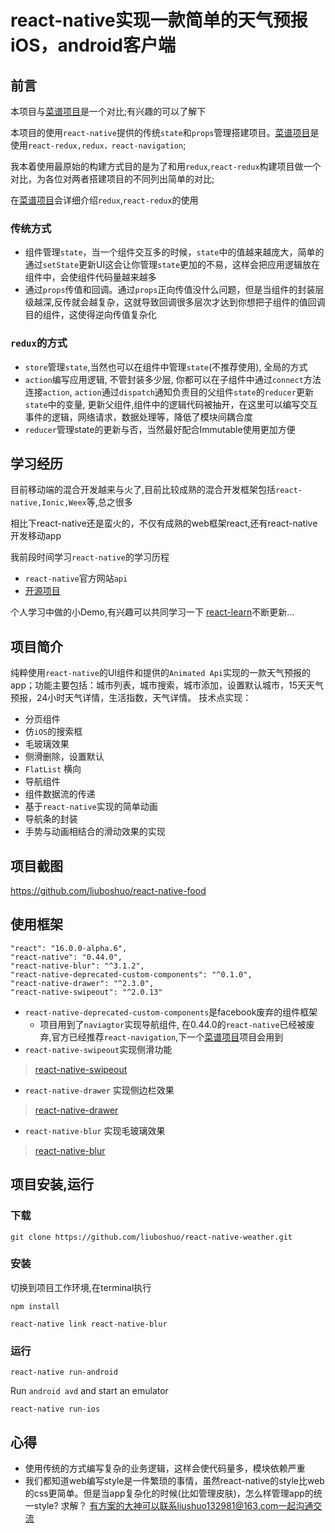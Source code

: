 # react-native实现一款简单的天气预报iOS，android客户端

## 前言

本项目与[菜谱项目](https://github.com/liuboshuo/react-native-food)是一个对比;有兴趣的可以了解下

本项目的使用```react-native```提供的传统```state```和```props```管理搭建项目。[菜谱项目](https://github.com/liuboshuo/react-native-food)是使用```react-redux,redux，react-navigation```;

我本着使用最原始的构建方式目的是为了和用```redux```,```react-redux```构建项目做一个对比，为各位对两者搭建项目的不同列出简单的对比;

在[菜谱项目](https://github.com/liuboshuo/react-native-food)会详细介绍```redux```,```react-redux```的使用

### 传统方式
* 组件管理```state```，当一个组件交互多的时候，```state```中的值越来越庞大，简单的通过```setState```更新UI这会让你管理```state```更加的不易，这样会把应用逻辑放在组件中，会使组件代码量越来越多
* 通过```props```传值和回调。通过```props```正向传值没什么问题，但是当组件的封装层级越深,反传就会越复杂，这就导致回调很多层次才达到你想把子组件的值回调目的组件，这使得逆向传值复杂化

### ```redux```的方式
* ```store```管理```state```,当然也可以在组件中管理```state```(不推荐使用), 全局的方式
* ```action```编写应用逻辑, 不管封装多少层, 你都可以在子组件中通过```connect```方法连接```action```, ```action```通过```dispatch```通知负责目的父组件```state```的```reducer```更新```state```中的变量, 更新父组件,组件中的逻辑代码被抽开，在这里可以编写交互事件的逻辑，网络请求，数据处理等，降低了模块间耦合度
* ```reducer```管理state的更新与否，当然最好配合Immutable使用更加方便

## 学习经历

目前移动端的混合开发越来与火了,目前比较成熟的混合开发框架包括```react-native,Ionic,Weex```等,总之很多

相比下react-native还是蛮火的，不仅有成熟的web框架react,还有react-native开发移动app

我前段时间学习```react-native```的学习历程
* ```react-native```官方网站```api```
* [开源项目](http://www.jianshu.com/p/470606826b12)


个人学习中做的小Demo,有兴趣可以共同学习一下
[react-learn](https://github.com/liuboshuo/react-learn)不断更新...


## 项目简介

纯粹使用```react-native```的UI组件和提供的```Animated Api```实现的一款天气预报的app；功能主要包括：城市列表，城市搜索，城市添加，设置默认城市，15天天气预报，24小时天气详情，生活指数，天气详情。
技术点实现：
* 分页组件
* 仿```iOS```的搜索框
* 毛玻璃效果
* 侧滑删除，设置默认
* ```FlatList``` 横向
* 导航组件
* 组件数据流的传递
* 基于```react-native```实现的简单动画
* 导航条的封装
* 手势与动画相结合的滑动效果的实现


## 项目截图

https://github.com/liuboshuo/react-native-food


## 使用框架

```
"react": "16.0.0-alpha.6",
"react-native": "0.44.0",
"react-native-blur": "^3.1.2",
"react-native-deprecated-custom-components": "^0.1.0",
"react-native-drawer": "^2.3.0",
"react-native-swipeout": "^2.0.13"

```
* ```react-native-deprecated-custom-components```是facebook废弃的组件框架
  * 项目用到了```naviagtor```实现导航组件, 在0.44.0的```react-native```已经被废弃,官方已经推荐```react-navigation```,下一个[菜谱项目](https://github.com/liuboshuo/react-native-food)项目会用到
* ```react-native-swipeout```实现侧滑功能
> [react-native-swipeout](https://github.com/root-two/react-native-drawer)

* ```react-native-drawer``` 实现侧边栏效果
> [react-native-drawer](https://github.com/root-two/react-native-drawer)

* ```react-native-blur``` 实现毛玻璃效果
> [react-native-blur](https://github.com/react-native-community/react-native-blur)

## 项目安装,运行

### 下载

```
git clone https://github.com/liuboshuo/react-native-weather.git
```

### 安装

切换到项目工作环境,在terminal执行

```
npm install

react-native link react-native-blur

```

### 运行

```
react-native run-android
```

Run ```android avd``` and start an emulator
```
react-native run-ios

```

## 心得
* 使用传统的方式编写复杂的业务逻辑，这样会使代码量多，模块依赖严重
* 我们都知道web编写style是一件繁琐的事情，虽然react-native的style比web的css更简单。但是当app复杂化的时候(比如管理皮肤)，怎么样管理app的统一style? 求解？ 有方案的大神可以联系liushuo132981@163.com一起沟通交流
